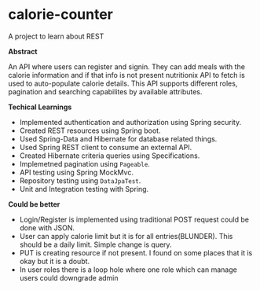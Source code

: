 # calorie-counter
A project to learn about REST

**Abstract**

An API where users can register and signin. They can add meals with the calorie information and if that info is not present nutritionix API to fetch 
is used to auto-populate calorie details. This API supports different roles, pagination and searching capabilites by available attributes.

**Techical Learnings**
* Implemented authentication and authorization using Spring security.
* Created REST resources using Spring boot.
* Used Spring-Data and Hibernate for database related things.
* Used Spring REST client to consume an external API.
* Created Hibernate criteria queries using Specifications. 
* Implemetned pagination using `Pageable`.
* API testing using Spring MockMvc.
* Repository testing using `DataJpaTest`.
* Unit and Integration testing with Spring.

**Could be better**
* Login/Register is implemented using traditional POST request could be done with JSON.
* User can apply calorie limit but it is for all entries(BLUNDER). This should be a daily limit. Simple change is query.
* PUT is creating resource if not present. I found on some places that it is okay but it is a doubt.
* In user roles there is a loop hole where one role which can manage users could downgrade admin
